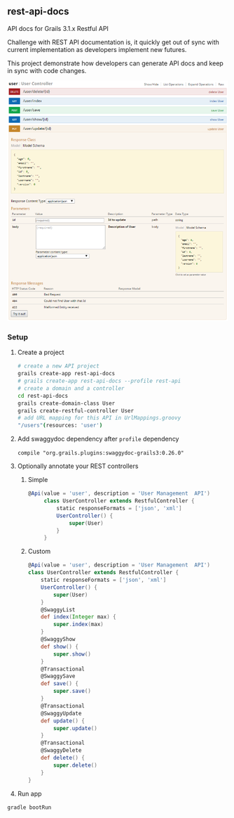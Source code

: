 rest-api-docs
-------------
API docs for Grails 3.1.x Restful API

Challenge with REST API documentation is, it quickly get out of sync with current implementation as developers implement new futures.

This project demonstrate how developers can generate API docs and keep in sync with code changes. 

![API Docs](./api-doc.png)

### Setup

1. Create a project

    ```bash
    # create a new API project
    grails create-app rest-api-docs  
    # grails create-app rest-api-docs --profile rest-api
    # create a domain and a controller
    cd rest-api-docs
    grails create-domain-class User
    grails create-restful-controller User
    # add URL mapping for this API in UrlMappings.groovy
    "/users"(resources: 'user')
    ```

2. Add swaggydoc dependency after `profile` dependency

    `compile "org.grails.plugins:swaggydoc-grails3:0.26.0"`

3. Optionally annotate your REST controllers

    1. Simple 
    
        ```groovy
        @Api(value = 'user', description = 'User Management  API')
             class UserController extends RestfulController {
                 static responseFormats = ['json', 'xml']
                 UserController() {
                     super(User)
                 }
             }
        ```

    2. Custom
    
        ```groovy
        @Api(value = 'user', description = 'User Management  API')
        class UserController extends RestfulController {
            static responseFormats = ['json', 'xml']
            UserController() {
                super(User)
            }
            @SwaggyList
            def index(Integer max) {
                super.index(max)
            }
            @SwaggyShow
            def show() {
                super.show()
            }
            @Transactional
            @SwaggySave
            def save() {
                super.save()
            }
            @Transactional
            @SwaggyUpdate
            def update() {
                super.update()
            }
            @Transactional
            @SwaggyDelete
            def delete() {
                super.delete()
            }   
        }
        ``` 

4. Run app

```bash
gradle bootRun
```